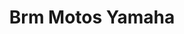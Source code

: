 ---
title: "Brm Motos Yamaha"
url: /ciudad-autonoma-de-buenos-aires/brm-motos-yamaha/
shop: Motorrad
---